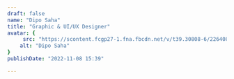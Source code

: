 ```yaml
---
draft: false
name: "Dipo Saha"
title: "Graphic & UI/UX Designer"
avatar: {
     src: "https://scontent.fcgp27-1.fna.fbcdn.net/v/t39.30808-6/226408434_106283768357033_7304058509425994392_n.jpg?_nc_cat=111&ccb=1-7&_nc_sid=6ee11a&_nc_ohc=2kbEkHsPtlQQ7kNvgFfOyDS&_nc_ht=scontent.fcgp27-1.fna&oh=00_AYBFNkvF-xs1jMuTknSVp2cdpKjFWMhcauaI5wBhBlo_Bw&oe=669220D3",
    alt: "Dipo Saha"
}
publishDate: "2022-11-08 15:39"

---
```

